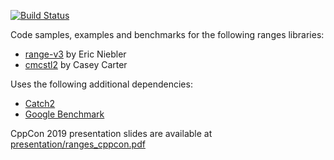 [![Build Status](https://travis-ci.org/dvirtz/ranges_code_samples.svg?branch=master)](https://travis-ci.org/dvirtz/ranges_code_samples)

Code samples, examples and benchmarks for the following ranges libraries:
* [range-v3](https://github.com/ericniebler/range-v3) by Eric Niebler
* [cmcstl2](https://github.com/CaseyCarter/cmcstl2) by Casey Carter

Uses the following additional dependencies:
* [Catch2](https://github.com/catchorg/Catch2)
* [Google Benchmark](https://github.com/google/benchmark)

CppCon 2019 presentation slides are available at [presentation/ranges_cppcon.pdf](presentation/ranges_cppcon.pdf)
